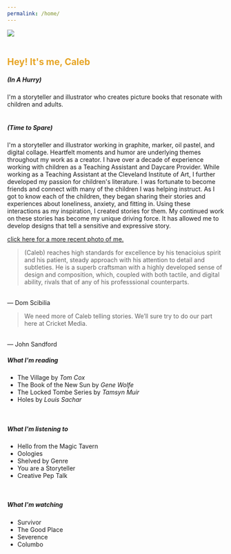 ```yaml
---
permalink: /home/
---
```

<picture>
  <source
    media="(min-width: 750px)"
    srcset="/images/ChildCaleb.png">
  <source
    media="(min-width: 300px)"
    srcset="/images/ChildCalebmobile.png">
  <img
    src="/images/ChildCaleb.png"><br>
</picture>
<br>

<h2 style="color: #E7A526;">Hey! It's me, Caleb</h2>

<h5>(In A Hurry)</h5>
I'm a storyteller and illustrator who creates picture books that resonate with children and adults. <br>
<br>
<h5>(Time to Spare)</h5>

I'm a storyteller and illustrator working in graphite, marker, oil pastel, and digital collage. Heartfelt moments and humor are underlying themes throughout my work as a creator. I have over a decade of experience working with children as a Teaching Assistant and Daycare Provider. While working as a Teaching Assistant at the Cleveland Institute of Art, I further developed my passion for children's literature. I was fortunate to become friends and connect with many of the children I was helping instruct. As I got to know each of the children, they began sharing their stories and experiences about loneliness, anxiety, and fitting in. Using these interactions as my inspiration, I created stories for them. My continued work on these stories has become my unique driving force. It has allowed me to develop designs that tell a sensitive and expressive story.<br>

<a href= "/current/"> click here for a more recent photo of me. </a> <br>

>(Caleb) reaches high standards for excellence by his tenacioius spirit and his patient, steady approach with his attention to detail and subtleties. He is a superb craftsman with a highly developed sense of design and composition, which, coupled with both tactile, and digital ability, rivals that of any of his professsional counterparts.<br>
<br>
— Dom Scibilia

>We need more of Caleb telling stories. We’ll sure try to do our part here at Cricket Media.<br>
<br>
— John Sandford

<br>
<h5>What I'm reading</h5>

- The Village by <i>Tom Cox</i>
- The Book of the New Sun by <i>Gene Wolfe</i>
- The Locked Tombe Series by <i>Tamsyn Muir</i>
- Holes by <i>Louis Sachar</i><br>
 <br>
<h5>What I'm listening to</h5>

- Hello from the Magic Tavern
- Oologies
- Shelved by Genre
- You are a Storyteller
- Creative Pep Talk<br>
 <br>
<h5>What I'm watching</h5>

- Survivor
- The Good Place
- Severence
- Columbo<br>
<br>